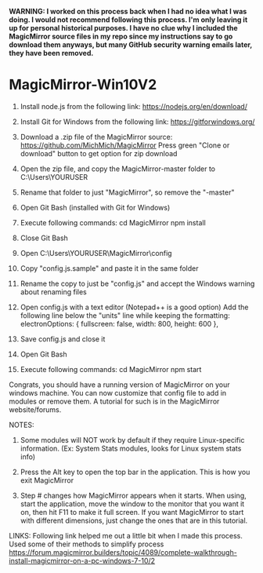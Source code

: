 **WARNING: I worked on this process back when I had no idea what I was doing. I would not recommend following this process. I'm only leaving it up for personal historical purposes. I have no clue why I included the MagicMirror source files in my repo since my instructions say to go download them anyways, but many GitHub security warning emails later, they have been removed.**

# MagicMirror-Win10V2
1. Install node.js from the following link:
	https://nodejs.org/en/download/

2. Install Git for Windows from the following link:
	https://gitforwindows.org/

3. Download a .zip file of the MagicMirror source:
	https://github.com/MichMich/MagicMirror
   Press green "Clone or download" button to get option for zip download

4. Open the zip file, and copy the MagicMirror-master folder to C:\Users\YOURUSER

5. Rename that folder to just "MagicMirror", so remove the "-master"

6. Open Git Bash (installed with Git for Windows)

7. Execute following commands:
	cd MagicMirror
	npm install

8. Close Git Bash

9. Open C:\Users\YOURUSER\MagicMirror\config

10. Copy "config.js.sample" and paste it in the same folder

11. Rename the copy to just be "config.js" and accept the Windows warning about renaming files

12. Open config.js with a text editor (Notepad++ is a good option)
	Add the following line below the "units" line while keeping the formatting:
	electronOptions: { fullscreen: false, width: 800, height: 600 },

13. Save config.js and close it

14. Open Git Bash

15. Execute following commands:
	cd MagicMirror
	npm start

Congrats, you should have a running version of MagicMirror on your windows machine. You can now customize
that config file to add in modules or remove them. A tutorial for such is in the MagicMirror website/forums.

NOTES: 
1. Some modules will NOT work by default if they require Linux-specific information. (Ex: System Stats modules,
looks for Linux system stats info)

2. Press the Alt key to open the top bar in the application. This is how you exit MagicMirror

3. Step # changes how MagicMirror appears when it starts. When using, start the application, move the window to the
monitor that you want it on, then hit F11 to make it full screen. If you want MagicMirror to start with different 
dimensions, just change the ones that are in this tutorial.

LINKS:
Following link helped me out a little bit when I made this process. Used some of their methods to simplify process
	https://forum.magicmirror.builders/topic/4089/complete-walkthrough-install-magicmirror-on-a-pc-windows-7-10/2
